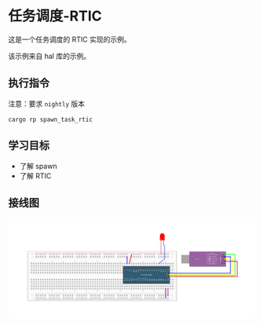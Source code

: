 # 任务调度-RTIC

这是一个任务调度的 RTIC 实现的示例。

该示例来自 hal 库的示例。

## 执行指令

注意：要求 `nightly` 版本

```shell
cargo rp spawn_task_rtic
```

## 学习目标

- 了解 spawn
- 了解 RTIC

## 接线图

![](../../../images/wiring_diagram/3-1%20LED闪烁.jpg)

